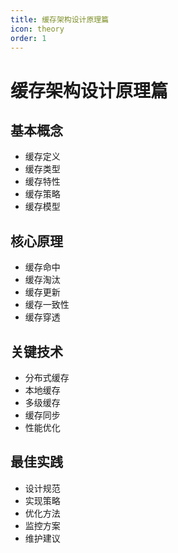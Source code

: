 ```yaml
---
title: 缓存架构设计原理篇
icon: theory
order: 1
---
```


# 缓存架构设计原理篇

## 基本概念
- 缓存定义
- 缓存类型
- 缓存特性
- 缓存策略
- 缓存模型

## 核心原理
- 缓存命中
- 缓存淘汰
- 缓存更新
- 缓存一致性
- 缓存穿透

## 关键技术
- 分布式缓存
- 本地缓存
- 多级缓存
- 缓存同步
- 性能优化

## 最佳实践
- 设计规范
- 实现策略
- 优化方法
- 监控方案
- 维护建议
